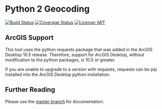 # Python 2 Geocoding

[![Build Status](https://travis-ci.com/agrc/geocoding-toolbox.svg?branch=py-2)](https://travis-ci.com/agrc/geocoding-toolbox) [![Coverage Status](https://coveralls.io/repos/github/agrc/geocoding-toolbox/badge.svg?branch=py-2)](https://coveralls.io/github/agrc/geocoding-toolbox?branch=py-2) [![License: MIT](https://img.shields.io/badge/License-MIT-yellow.svg)](https://opensource.org/licenses/MIT)

## ArcGIS Support

This tool uses the python requests package that was added in the ArcGIS Desktop 10.5 release. Therefore, support for ArcGIS Desktop, without modification to the python packages, is 10.5 or greater.

If you are unable to upgrade to a version with requests, requests can be pip installed into the ArcGIS Desktop python installation.

## Further Reading

Please use the [master branch](https://github.com/agrc/geocoding-toolbox) for documentation.
